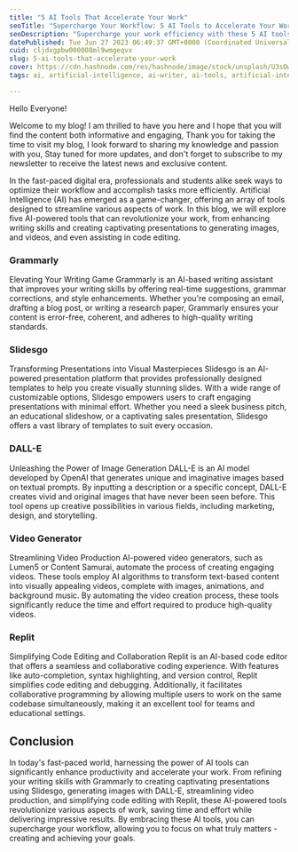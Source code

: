 ```yaml
---
title: "5 AI Tools That Accelerate Your Work"
seoTitle: "Supercharge Your Workflow: 5 AI Tools to Accelerate Your Work"
seoDescription: "Supercharge your work efficiency with these 5 AI tools that will revolutionize the way you write, create presentations, generate images, and edit code."
datePublished: Tue Jun 27 2023 06:49:37 GMT+0000 (Coordinated Universal Time)
cuid: cljdxgpbw000008ml9wmgeqvx
slug: 5-ai-tools-that-accelerate-your-work
cover: https://cdn.hashnode.com/res/hashnode/image/stock/unsplash/U3sOwViXhkY/upload/e430b52068de9074e9002e5bc8c7243c.jpeg
tags: ai, artificial-intelligence, ai-writer, ai-tools, artificial-intelligence-machine-learning-deep-learning-ai-models-neural-networks-predictive-analytics-data-science-natural-language-processing-computer-vision-recommender-systems-transfer-learning-supervised-learning-unsupervised-learning-robotics-big-data-computer-science-ethics-in-ai-ai-applications-ai-in-business-future-of-ai

---
```


Hello Everyone!

Welcome to my blog! I am thrilled to have you here and I hope that you will find the content both informative and engaging, Thank you for taking the time to visit my blog, I look forward to sharing my knowledge and passion with you, Stay tuned for more updates, and don't forget to subscribe to my newsletter to receive the latest news and exclusive content.

In the fast-paced digital era, professionals and students alike seek ways to optimize their workflow and accomplish tasks more efficiently. Artificial Intelligence (AI) has emerged as a game-changer, offering an array of tools designed to streamline various aspects of work. In this blog, we will explore five AI-powered tools that can revolutionize your work, from enhancing writing skills and creating captivating presentations to generating images, and videos, and even assisting in code editing.

### **Grammarly**

Elevating Your Writing Game Grammarly is an AI-based writing assistant that improves your writing skills by offering real-time suggestions, grammar corrections, and style enhancements. Whether you're composing an email, drafting a blog post, or writing a research paper, Grammarly ensures your content is error-free, coherent, and adheres to high-quality writing standards.

### **Slidesgo**

Transforming Presentations into Visual Masterpieces Slidesgo is an AI-powered presentation platform that provides professionally designed templates to help you create visually stunning slides. With a wide range of customizable options, Slidesgo empowers users to craft engaging presentations with minimal effort. Whether you need a sleek business pitch, an educational slideshow, or a captivating sales presentation, Slidesgo offers a vast library of templates to suit every occasion.

### **DALL-E**

Unleashing the Power of Image Generation DALL-E is an AI model developed by OpenAI that generates unique and imaginative images based on textual prompts. By inputting a description or a specific concept, DALL-E creates vivid and original images that have never been seen before. This tool opens up creative possibilities in various fields, including marketing, design, and storytelling.

### **Video Generator**

Streamlining Video Production AI-powered video generators, such as Lumen5 or Content Samurai, automate the process of creating engaging videos. These tools employ AI algorithms to transform text-based content into visually appealing videos, complete with images, animations, and background music. By automating the video creation process, these tools significantly reduce the time and effort required to produce high-quality videos.

### **Replit**

Simplifying Code Editing and Collaboration Replit is an AI-based code editor that offers a seamless and collaborative coding experience. With features like auto-completion, syntax highlighting, and version control, Replit simplifies code editing and debugging. Additionally, it facilitates collaborative programming by allowing multiple users to work on the same codebase simultaneously, making it an excellent tool for teams and educational settings.

## **Conclusion**

In today's fast-paced world, harnessing the power of AI tools can significantly enhance productivity and accelerate your work. From refining your writing skills with Grammarly to creating captivating presentations using Slidesgo, generating images with DALL-E, streamlining video production, and simplifying code editing with Replit, these AI-powered tools revolutionize various aspects of work, saving time and effort while delivering impressive results. By embracing these AI tools, you can supercharge your workflow, allowing you to focus on what truly matters - creating and achieving your goals.